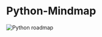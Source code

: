 # Python-Mindmap
![Python roadmap](https://github.com/user-attachments/assets/ebb77cc3-22f5-40b2-8a6c-5f43c1ef0885)
